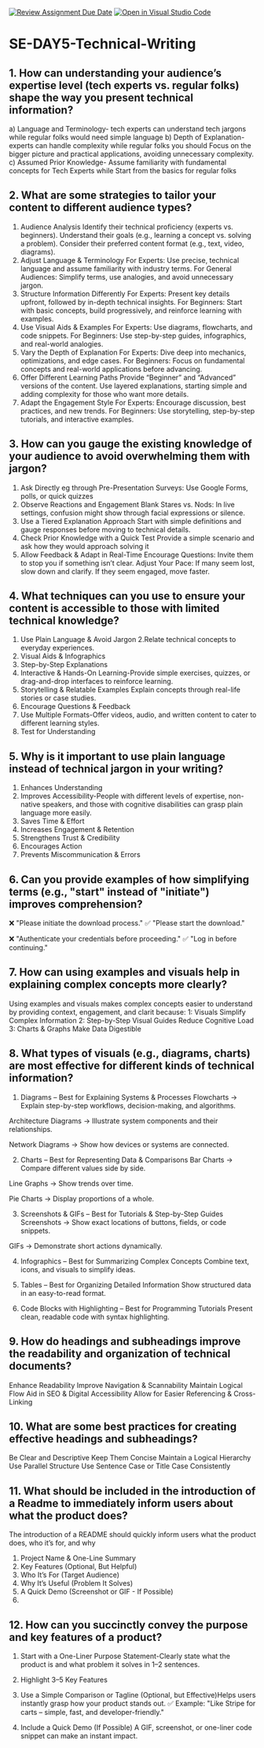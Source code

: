[![Review Assignment Due Date](https://classroom.github.com/assets/deadline-readme-button-22041afd0340ce965d47ae6ef1cefeee28c7c493a6346c4f15d667ab976d596c.svg)](https://classroom.github.com/a/zsAR-pyY)
[![Open in Visual Studio Code](https://classroom.github.com/assets/open-in-vscode-2e0aaae1b6195c2367325f4f02e2d04e9abb55f0b24a779b69b11b9e10269abc.svg)](https://classroom.github.com/online_ide?assignment_repo_id=18497786&assignment_repo_type=AssignmentRepo)
# SE-DAY5-Technical-Writing
## 1. How can understanding your audience’s expertise level (tech experts vs. regular folks) shape the way you present technical information?
a) Language and Terminology- tech experts can understand tech jargons while regular folks would need simple language
b) Depth of Explanation- experts can handle complexity while regular folks you should Focus on the bigger picture and practical applications, avoiding unnecessary complexity.
c) Assumed Prior Knowledge- Assume familiarity with fundamental concepts for Tech Experts while Start from the basics for regular folks 

## 2. What are some strategies to tailor your content to different audience types?
1. Audience Analysis
Identify their technical proficiency (experts vs. beginners).
Understand their goals (e.g., learning a concept vs. solving a problem).
Consider their preferred content format (e.g., text, video, diagrams).
2. Adjust Language & Terminology
For Experts: Use precise, technical language and assume familiarity with industry terms.
For General Audiences: Simplify terms, use analogies, and avoid unnecessary jargon.
3. Structure Information Differently
For Experts: Present key details upfront, followed by in-depth technical insights.
For Beginners: Start with basic concepts, build progressively, and reinforce learning with examples.
4. Use Visual Aids & Examples
For Experts: Use diagrams, flowcharts, and code snippets.
For Beginners: Use step-by-step guides, infographics, and real-world analogies.
5. Vary the Depth of Explanation
For Experts: Dive deep into mechanics, optimizations, and edge cases.
For Beginners: Focus on fundamental concepts and real-world applications before advancing.
6. Offer Different Learning Paths
Provide “Beginner” and “Advanced” versions of the content.
Use layered explanations, starting simple and adding complexity for those who want more details.
7. Adapt the Engagement Style
For Experts: Encourage discussion, best practices, and new trends.
For Beginners: Use storytelling, step-by-step tutorials, and interactive examples.
## 3. How can you gauge the existing knowledge of your audience to avoid overwhelming them with jargon?
1. Ask Directly eg through Pre-Presentation Surveys: Use Google Forms, polls, or quick quizzes 
2. Observe Reactions and Engagement
Blank Stares vs. Nods: In live settings, confusion might show through facial expressions or silence.
3. Use a Tiered Explanation Approach
Start with simple definitions and gauge responses before moving to technical details.
4. Check Prior Knowledge with a Quick Test
Provide a simple scenario and ask how they would approach solving it
6. Allow Feedback & Adapt in Real-Time
Encourage Questions: Invite them to stop you if something isn’t clear.
Adjust Your Pace: If many seem lost, slow down and clarify. If they seem engaged, move faster.

## 4. What techniques can you use to ensure your content is accessible to those with limited technical knowledge?
1. Use Plain Language & Avoid Jargon
2.Relate technical concepts to everyday experiences.
3. Visual Aids & Infographics
4. Step-by-Step Explanations
5. Interactive & Hands-On Learning-Provide simple exercises, quizzes, or drag-and-drop interfaces to reinforce learning.
6. Storytelling & Relatable Examples
Explain concepts through real-life stories or case studies.
7. Encourage Questions & Feedback
8. Use Multiple Formats-Offer videos, audio, and written content to cater to different learning styles.
9. Test for Understanding

## 5. Why is it important to use plain language instead of technical jargon in your writing?
1. Enhances Understanding
2. Improves Accessibility-People with different levels of expertise, non-native speakers, and those with cognitive disabilities can grasp plain language more easily.
3. Saves Time & Effort
4. Increases Engagement & Retention
5. Strengthens Trust & Credibility
6. Encourages Action
7. Prevents Miscommunication & Errors

## 6. Can you provide examples of how simplifying terms (e.g., "start" instead of "initiate") improves comprehension?
❌ "Please initiate the download process."
✅ "Please start the download."

❌ "Authenticate your credentials before proceeding."
✅ "Log in before continuing."

## 7. How can using examples and visuals help in explaining complex concepts more clearly?
Using examples and visuals makes complex concepts easier to understand by providing context, engagement, and clarit because: 
1: Visuals Simplify Complex Information
2: Step-by-Step Visual Guides Reduce Cognitive Load
3: Charts & Graphs Make Data Digestible
## 8. What types of visuals (e.g., diagrams, charts) are most effective for different kinds of technical information?
1. Diagrams – Best for Explaining Systems & Processes
Flowcharts → Explain step-by-step workflows, decision-making, and algorithms.

Architecture Diagrams → Illustrate system components and their relationships.

Network Diagrams → Show how devices or systems are connected.

2. Charts – Best for Representing Data & Comparisons
Bar Charts → Compare different values side by side.

Line Graphs → Show trends over time.

Pie Charts → Display proportions of a whole.

3. Screenshots & GIFs – Best for Tutorials & Step-by-Step Guides
Screenshots → Show exact locations of buttons, fields, or code snippets.

GIFs → Demonstrate short actions dynamically.

4. Infographics – Best for Summarizing Complex Concepts
Combine text, icons, and visuals to simplify ideas.
5. Tables – Best for Organizing Detailed Information
Show structured data in an easy-to-read format.

6. Code Blocks with Highlighting – Best for Programming Tutorials
Present clean, readable code with syntax highlighting.

## 9. How do headings and subheadings improve the readability and organization of technical documents?
Enhance Readability
Improve Navigation & Scannability
Maintain Logical Flow
Aid in SEO & Digital Accessibility
Allow for Easier Referencing & Cross-Linking

## 10. What are some best practices for creating effective headings and subheadings?
Be Clear and Descriptive
Keep Them Concise
Maintain a Logical Hierarchy
Use Parallel Structure
Use Sentence Case or Title Case Consistently

## 11. What should be included in the introduction of a Readme to immediately inform users about what the product does?
The introduction of a README should quickly inform users what the product does, who it’s for, and why
1. Project Name & One-Line Summary
2. Key Features (Optional, But Helpful)
3. Who It’s For (Target Audience)
4. Why It’s Useful (Problem It Solves)
5. A Quick Demo (Screenshot or GIF - If Possible)
6. 
## 12. How can you succinctly convey the purpose and key features of a product?
1. Start with a One-Liner Purpose Statement-Clearly state what the product is and what problem it solves in 1–2 sentences.


2. Highlight 3–5 Key Features

3. Use a Simple Comparison or Tagline (Optional, but Effective)Helps users instantly grasp how your product stands out.
✅ Example:
"Like Stripe for carts – simple, fast, and developer-friendly."

4. Include a Quick Demo (If Possible)
A GIF, screenshot, or one-liner code snippet can make an instant impact.
